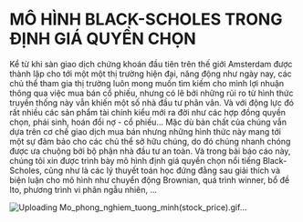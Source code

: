 #                                                                   MÔ HÌNH BLACK-SCHOLES TRONG ĐỊNH GIÁ QUYỀN CHỌN
  Kể từ khi sàn giao dịch chứng khoán đầu tiên trên thế giới Amsterdam được thành lập cho tới một một thị trường hiện đại, năng động như ngày nay, các chủ thể tham gia thị trường luôn mong muốn tìm kiếm cho mình lợi nhuận thông qua việc mua bán cổ phiếu, nhưng có lẽ bởi những rủi ro từ hình thức truyền thống này vẫn khiến một số nhà đầu tư phân vân. Và với động lực đó rất nhiều các sản phẩm tài chính kiểu mới ra đời như các hợp đồng quyền chọn, phái sinh, hoán đổi nợ - cổ phiếu... Mặc dù bản chất của chúng vẫn dựa trên cơ chế giao dịch mua bán nhưng những hình thức này mang tới một sự đảm bảo cho các chủ thể sở hữu chúng, do đó chúng nhanh chóng được ưa chuộng bởi bộ phận nhà đầu tư an toàn. Và trong bài báo cáo này, chúng tôi xin được trình bày mô hình định giá quyền chọn nổi tiếng Black-Scholes, cũng như là các lý thuyết toán học đứng đằng sau giải thích và biện luận cho mô hình như chuyển động Brownian, quá trình winner, bổ đề Ito, phương trình vi phân ngẫu nhiên, ...



![Uploading Mo_phong_nghiem_tuong_minh(stock_price).gif…]()
